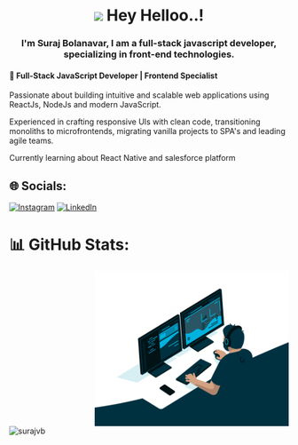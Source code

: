 <h1 align="center"><img src="https://emojis.slackmojis.com/emojis/images/1531849430/4246/blob-sunglasses.gif?1531849430" width="30"/> Hey Helloo..!</h1>



<h3 align="center"> I'm Suraj Bolanavar, I am a full-stack javascript developer, specializing in front-end technologies.</h3>

<h4>🌟 Full-Stack JavaScript Developer | Frontend Specialist </h4>
<p>Passionate about building intuitive and scalable web applications using ReactJs, NodeJs and modern JavaScript.</p> 
<p>Experienced in crafting responsive UIs with clean code, transitioning monoliths to microfrontends, migrating vanilla projects to SPA's and leading agile teams.</p>
<p>Currently learning about React Native and salesforce platform </p>

## 🌐 Socials:
[![Instagram](https://img.shields.io/badge/Instagram-%23E4405F.svg?logo=Instagram&logoColor=white)](https://www.instagram.com/suraj_bolanavar/) [![LinkedIn](https://img.shields.io/badge/LinkedIn-%230077B5.svg?logo=linkedin&logoColor=white)](https://www.linkedin.com/in/suraj-bolanavar/) 



# 📊 GitHub Stats:

<div align="right">
<img align="right" alt="GIF" src="https://github.com/surajvb/surajvb/blob/master/code.gif?raw=true" width="350" height="280" />
<!-- <img align="right" alt="reviews" src="https://komarev.com/ghpvc/?username=surajvb&label=REVIEWS" width="350"/> -->
</div>


<div align="left">
<img align="left" src="https://github-readme-streak-stats.herokuapp.com/?user=surajvb&theme=dark" alt="surajvb" width="450" height="280"/> <br/>
</div>







